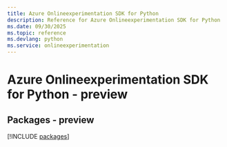 ```yaml
---
title: Azure Onlineexperimentation SDK for Python
description: Reference for Azure Onlineexperimentation SDK for Python
ms.date: 09/30/2025
ms.topic: reference
ms.devlang: python
ms.service: onlineexperimentation
---
```

# Azure Onlineexperimentation SDK for Python - preview
## Packages - preview
[!INCLUDE [packages](onlineexperimentation-index.md)]